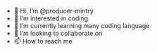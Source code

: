 - 👋 Hi, I’m @producer-mintry
- 👀 I’m interested in coding
- 🌱 I’m currently learning many coding language
- 💞️ I’m looking to collaborate on 
- 📫 How to reach me 

<!---
producer-mintry/producer-mintry is a ✨ special ✨ repository because its `README.md` (this file) appears on your GitHub profile.
You can click the Preview link to take a look at your changes.
--->
